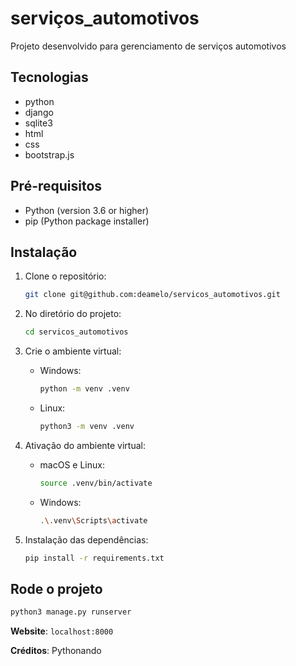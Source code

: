 # serviços_automotivos

Projeto desenvolvido para gerenciamento de serviços automotivos

## Tecnologias

- python
- django
- sqlite3
- html
- css
- bootstrap.js

## Pré-requisitos

- Python (version 3.6 or higher)
- pip (Python package installer)

## Instalação

1. Clone o repositório:

   ```bash
   git clone git@github.com:deamelo/servicos_automotivos.git
   ```

2. No diretório do projeto:

   ```bash
   cd servicos_automotivos
   ```

3. Crie o ambiente virtual:

   - Windows:

     ```bash
     python -m venv .venv
     ```

   - Linux:

     ```bash
     python3 -m venv .venv
     ```

4. Ativação do ambiente virtual:

   - macOS e Linux:

     ```bash
     source .venv/bin/activate
     ```

   - Windows:

     ```bash
     .\.venv\Scripts\activate
     ```

5. Instalação das dependências:

   ```bash
   pip install -r requirements.txt
   ```

## Rode o projeto

```bash
python3 manage.py runserver
```

**Website**: `localhost:8000`

**Créditos**: Pythonando
